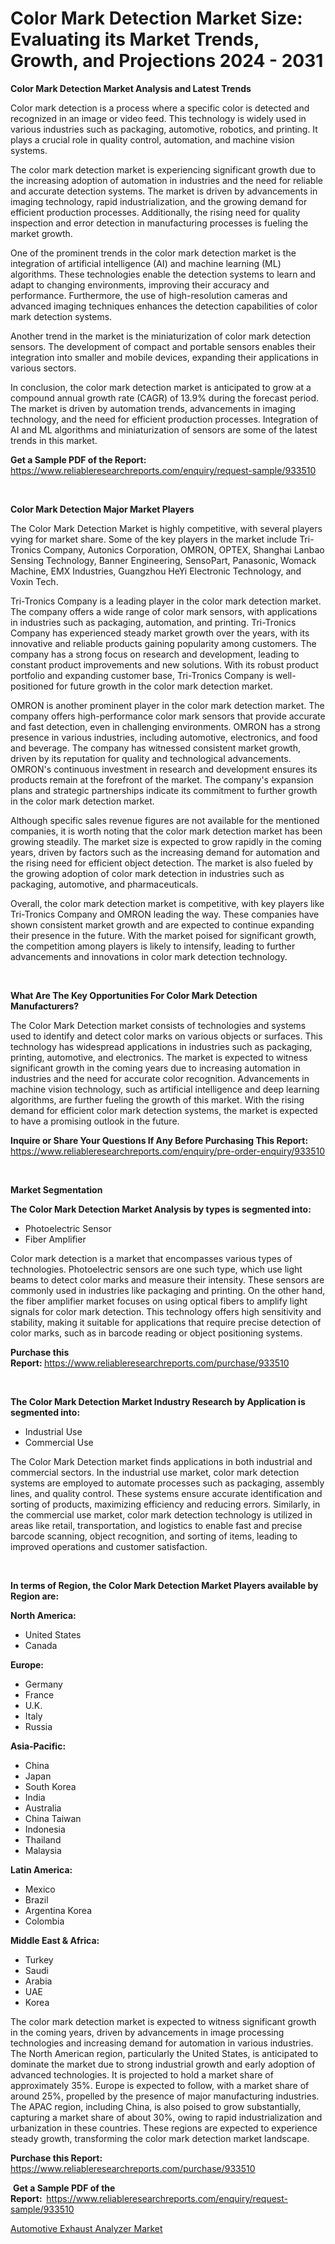 <p><h1>Color Mark Detection Market Size: Evaluating its Market Trends, Growth, and Projections 2024 - 2031</h1></p><p><strong>Color Mark Detection Market Analysis and Latest Trends</strong></p>
<p><p>Color mark detection is a process where a specific color is detected and recognized in an image or video feed. This technology is widely used in various industries such as packaging, automotive, robotics, and printing. It plays a crucial role in quality control, automation, and machine vision systems.</p><p>The color mark detection market is experiencing significant growth due to the increasing adoption of automation in industries and the need for reliable and accurate detection systems. The market is driven by advancements in imaging technology, rapid industrialization, and the growing demand for efficient production processes. Additionally, the rising need for quality inspection and error detection in manufacturing processes is fueling the market growth.</p><p>One of the prominent trends in the color mark detection market is the integration of artificial intelligence (AI) and machine learning (ML) algorithms. These technologies enable the detection systems to learn and adapt to changing environments, improving their accuracy and performance. Furthermore, the use of high-resolution cameras and advanced imaging techniques enhances the detection capabilities of color mark detection systems.</p><p>Another trend in the market is the miniaturization of color mark detection sensors. The development of compact and portable sensors enables their integration into smaller and mobile devices, expanding their applications in various sectors.</p><p>In conclusion, the color mark detection market is anticipated to grow at a compound annual growth rate (CAGR) of 13.9% during the forecast period. The market is driven by automation trends, advancements in imaging technology, and the need for efficient production processes. Integration of AI and ML algorithms and miniaturization of sensors are some of the latest trends in this market.</p></p>
<p><strong>Get a Sample PDF of the Report:&nbsp;</strong> <a href="https://www.reliableresearchreports.com/enquiry/request-sample/933510">https://www.reliableresearchreports.com/enquiry/request-sample/933510</a></p>
<p>&nbsp;</p>
<p><strong>Color Mark Detection Major Market Players</strong></p>
<p><p>The Color Mark Detection Market is highly competitive, with several players vying for market share. Some of the key players in the market include Tri-Tronics Company, Autonics Corporation, OMRON, OPTEX, Shanghai Lanbao Sensing Technology, Banner Engineering, SensoPart, Panasonic, Womack Machine, EMX Industries, Guangzhou HeYi Electronic Technology, and Voxin Tech.</p><p>Tri-Tronics Company is a leading player in the color mark detection market. The company offers a wide range of color mark sensors, with applications in industries such as packaging, automation, and printing. Tri-Tronics Company has experienced steady market growth over the years, with its innovative and reliable products gaining popularity among customers. The company has a strong focus on research and development, leading to constant product improvements and new solutions. With its robust product portfolio and expanding customer base, Tri-Tronics Company is well-positioned for future growth in the color mark detection market.</p><p>OMRON is another prominent player in the color mark detection market. The company offers high-performance color mark sensors that provide accurate and fast detection, even in challenging environments. OMRON has a strong presence in various industries, including automotive, electronics, and food and beverage. The company has witnessed consistent market growth, driven by its reputation for quality and technological advancements. OMRON's continuous investment in research and development ensures its products remain at the forefront of the market. The company's expansion plans and strategic partnerships indicate its commitment to further growth in the color mark detection market.</p><p>Although specific sales revenue figures are not available for the mentioned companies, it is worth noting that the color mark detection market has been growing steadily. The market size is expected to grow rapidly in the coming years, driven by factors such as the increasing demand for automation and the rising need for efficient object detection. The market is also fueled by the growing adoption of color mark detection in industries such as packaging, automotive, and pharmaceuticals.</p><p>Overall, the color mark detection market is competitive, with key players like Tri-Tronics Company and OMRON leading the way. These companies have shown consistent market growth and are expected to continue expanding their presence in the future. With the market poised for significant growth, the competition among players is likely to intensify, leading to further advancements and innovations in color mark detection technology.</p></p>
<p>&nbsp;</p>
<p><strong>What Are The Key Opportunities For Color Mark Detection Manufacturers?</strong></p>
<p><p>The Color Mark Detection market consists of technologies and systems used to identify and detect color marks on various objects or surfaces. This technology has widespread applications in industries such as packaging, printing, automotive, and electronics. The market is expected to witness significant growth in the coming years due to increasing automation in industries and the need for accurate color recognition. Advancements in machine vision technology, such as artificial intelligence and deep learning algorithms, are further fueling the growth of this market. With the rising demand for efficient color mark detection systems, the market is expected to have a promising outlook in the future.</p></p>
<p><strong>Inquire or Share Your Questions If Any Before Purchasing This Report:</strong> <a href="https://www.reliableresearchreports.com/enquiry/pre-order-enquiry/933510">https://www.reliableresearchreports.com/enquiry/pre-order-enquiry/933510</a></p>
<p>&nbsp;</p>
<p><strong>Market Segmentation</strong></p>
<p><strong>The Color Mark Detection Market Analysis by types is segmented into:</strong></p>
<p><ul><li>Photoelectric Sensor</li><li>Fiber Amplifier</li></ul></p>
<p><p>Color mark detection is a market that encompasses various types of technologies. Photoelectric sensors are one such type, which use light beams to detect color marks and measure their intensity. These sensors are commonly used in industries like packaging and printing. On the other hand, the fiber amplifier market focuses on using optical fibers to amplify light signals for color mark detection. This technology offers high sensitivity and stability, making it suitable for applications that require precise detection of color marks, such as in barcode reading or object positioning systems.</p></p>
<p><strong>Purchase this Report:&nbsp;</strong><a href="https://www.reliableresearchreports.com/purchase/933510">https://www.reliableresearchreports.com/purchase/933510</a></p>
<p>&nbsp;</p>
<p><strong>The Color Mark Detection Market Industry Research by Application is segmented into:</strong></p>
<p><ul><li>Industrial Use</li><li>Commercial Use</li></ul></p>
<p><p>The Color Mark Detection market finds applications in both industrial and commercial sectors. In the industrial use market, color mark detection systems are employed to automate processes such as packaging, assembly lines, and quality control. These systems ensure accurate identification and sorting of products, maximizing efficiency and reducing errors. Similarly, in the commercial use market, color mark detection technology is utilized in areas like retail, transportation, and logistics to enable fast and precise barcode scanning, object recognition, and sorting of items, leading to improved operations and customer satisfaction.</p></p>
<p>&nbsp;</p>
<p><strong>In terms of Region, the Color Mark Detection Market Players available by Region are:</strong></p>
<p>
    <p> <strong> North America: </strong>
        <ul>
            <li>United States</li>
            <li>Canada</li>
        </ul>
        </p> 
    <p> <strong> Europe: </strong>
        <ul>
            <li>Germany</li>
            <li>France</li>
            <li>U.K.</li>
            <li>Italy</li>
            <li>Russia</li>
        </ul>
        </p> 
    <p> <strong> Asia-Pacific: </strong>
        <ul>
            <li>China</li>
            <li>Japan</li>
            <li>South Korea</li>
            <li>India</li>
            <li>Australia</li>
            <li>China Taiwan</li>
            <li>Indonesia</li>
            <li>Thailand</li>
            <li>Malaysia</li>
        </ul>
        </p> 
    <p> <strong> Latin America: </strong>
        <ul>
            <li>Mexico</li>
            <li>Brazil</li>
            <li>Argentina Korea</li>
            <li>Colombia</li>
        </ul>
        </p> 
    <p> <strong> Middle East & Africa: </strong>
        <ul>
            <li>Turkey</li>
            <li>Saudi</li>
            <li>Arabia</li>
            <li>UAE</li>
            <li>Korea</li>
        </ul>
    </p>
    </p>
<p><p>The color mark detection market is expected to witness significant growth in the coming years, driven by advancements in image processing technologies and increasing demand for automation in various industries. The North American region, particularly the United States, is anticipated to dominate the market due to strong industrial growth and early adoption of advanced technologies. It is projected to hold a market share of approximately 35%. Europe is expected to follow, with a market share of around 25%, propelled by the presence of major manufacturing industries. The APAC region, including China, is also poised to grow substantially, capturing a market share of about 30%, owing to rapid industrialization and urbanization in these countries. These regions are expected to experience steady growth, transforming the color mark detection market landscape.</p></p>
<p><strong>Purchase this Report: </strong><a href="https://www.reliableresearchreports.com/purchase/933510">https://www.reliableresearchreports.com/purchase/933510</a></p>
<p>&nbsp;<strong>Get a Sample PDF of the Report:&nbsp;&nbsp;</strong><a href="https://www.reliableresearchreports.com/enquiry/request-sample/933510">https://www.reliableresearchreports.com/enquiry/request-sample/933510</a></p>
<p><strong></strong></p>
<p><p><a href="https://medium.com/@stephenarmstrong52/automotive-exhaust-analyzer-market-analysis-its-cagr-market-segmentation-and-global-industry-395950abcf56">Automotive Exhaust Analyzer Market</a></p></p>